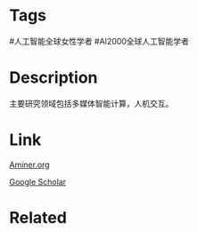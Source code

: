 # Tags

#人工智能全球女性学者 #AI2000全球人工智能学者 

# Description

主要研究领域包括多媒体智能计算，人机交互。

# Link

[Aminer.org](https://www.aminer.org/profile/Qin%20Jin/562d5a9945cedb3398dd2a7d)

[Google Scholar](https://scholar.google.com/citations?hl=en&user=8UkYbCMAAAAJ)

# Related

